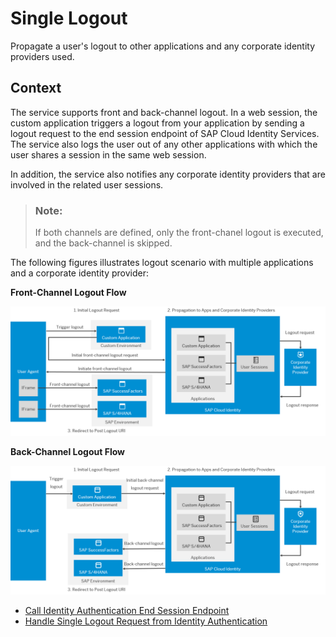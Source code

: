 <!-- loio1eecf35eef26410da01d63f923ca90b7 -->

# Single Logout

Propagate a user's logout to other applications and any corporate identity providers used.



<a name="loio1eecf35eef26410da01d63f923ca90b7__section_m3q_bhz_rfb"/>

## Context

The service supports front and back-channel logout. In a web session, the custom application triggers a logout from your application by sending a logout request to the end session endpoint of SAP Cloud Identity Services. The service also logs the user out of any other applications with which the user shares a session in the same web session.

In addition, the service also notifies any corporate identity providers that are involved in the related user sessions.

> ### Note:  
> If both channels are defined, only the front-chanel logout is executed, and the back-channel is skipped.

The following figures illustrates logout scenario with multiple applications and a corporate identity provider:

  
  
**Front-Channel Logout Flow**

![](images/single_logout_oidc_434165c.png "Front-Channel Logout Flow")

  
  
**Back-Channel Logout Flow**

![](images/back-channel-logout_843be32.png "Back-Channel Logout Flow")

-   [Call Identity Authentication End Session Endpoint](call-identity-authentication-end-session-endpoint-ec674f4.md)
-   [Handle Single Logout Request from Identity Authentication](handle-single-logout-request-from-identity-authentication-2ae38a5.md)

